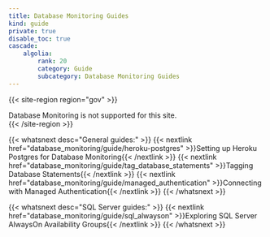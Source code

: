 ```yaml
---
title: Database Monitoring Guides
kind: guide
private: true
disable_toc: true
cascade:
    algolia:
        rank: 20
        category: Guide
        subcategory: Database Monitoring Guides
---
```

{{< site-region region="gov" >}}
<div class="alert alert-warning">Database Monitoring is not supported for this site.</div>
{{< /site-region >}}

{{< whatsnext desc="General guides:" >}}
    {{< nextlink href="database_monitoring/guide/heroku-postgres" >}}Setting up Heroku Postgres for Database Monitoring{{< /nextlink >}}
    {{< nextlink href="database_monitoring/guide/tag_database_statements" >}}Tagging Database Statements{{< /nextlink >}}
    {{< nextlink href="database_monitoring/guide/managed_authentication" >}}Connecting with Managed Authentication{{< /nextlink >}}
{{< /whatsnext >}}

{{< whatsnext desc="SQL Server guides:" >}}
    {{< nextlink href="database_monitoring/guide/sql_alwayson" >}}Exploring SQL Server AlwaysOn Availability Groups{{< /nextlink >}}
{{< /whatsnext >}}
